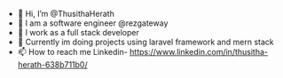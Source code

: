 - 👋 Hi, I’m @ThusithaHerath
- 👀 I am a software engineer  @rezgateway
- 🌱 I work as a full stack  developer
- 💞️ Currently im doing projects using laravel framework and mern stack
- 📫 How to reach me Linkedin- https://www.linkedin.com/in/thusitha-herath-638b711b0/ 


